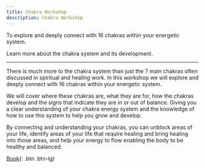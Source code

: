 ```yaml
---
title: Chakra Workshop
description: Chakra Workshop
---
```

To explore and deeply connect with 16 chakras within your energetic
system.

Learn more about the chakra system and its development.
<!--more-->

---

There is much more to the chakra system than just the 7 main chakras often discussed in spiritual and healing work. In this workshop we will explore and deeply connect with 16 chakras within your energetic system.

We will cover where these chakras are, what they are for, how the chakras develop and the signs that indicate they are in or out of balance. Giving you a clear understanding of your chakra energy system and the knowledge of how to use this system to help you grow and develop.

By connecting and understanding your chakras, you can unblock areas of your life, identify areas of your life that require healing and bring healing into those areas, and help your energy to flow enabling the body to be healthy and balanced.

[Book](/posts/workshop-info/){: .btn .btn-lg}
